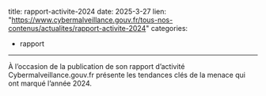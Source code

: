  
title: rapport-activite-2024
date: 2025-3-27
lien: "https://www.cybermalveillance.gouv.fr/tous-nos-contenus/actualites/rapport-activite-2024"
categories:
  - rapport
---

À l’occasion de la publication de son rapport d’activité
Cybermalveillance.gouv.fr présente les tendances clés de la menace qui ont marqué l’année 2024.
